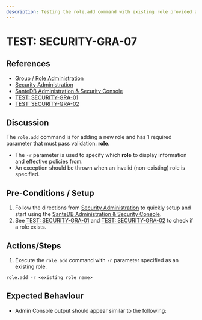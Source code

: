 ```yaml
---
description: Testing the role.add command with existing role provided as -r parameter only.
---
```


# TEST: SECURITY-GRA-07

## References

* [Group / Role Administration](../../../../../../operations/server-administration/santedb-icdr-admin-console/group-role-management.md)
* [Security Administration](../../../../../../operations/system-administration/security-administration/#demo-environment)&#x20;
* [SanteDB Administration & Security Console](../../../../../../operations/server-administration/santedb-icdr-admin-console/)
* [TEST: SECURITY-GRA-01](test-security-gra-01.md)
* [TEST: SECURITY-GRA-02](test-security-gra-02.md)&#x20;

## Discussion

The `role.add` command is for adding a new role and has 1 required parameter that must pass validation: **role**.&#x20;

* The `-r` parameter is used to specify which **role** to display information and effective policies from.
* An exception should be thrown when an invalid (non-existing) role is specified.

## Pre-Conditions / Setup

1. Follow the directions from [Security Administration](../../../../../../operations/system-administration/security-administration/#demo-environment) to quickly setup and start using the [SanteDB Administration & Security Console](../../../../../../operations/server-administration/santedb-icdr-admin-console/).
2. See [TEST: SECURITY-GRA-01](test-security-gra-01.md) and [TEST: SECURITY-GRA-02](test-security-gra-02.md) to check if a role exists.

## Actions/Steps

1. Execute the `role.add` command with `-r` parameter specified as an existing role.

```
role.add -r <existing role name>
```

## Expected Behaviour

* Admin Console output should appear similar to the following:

```
```

